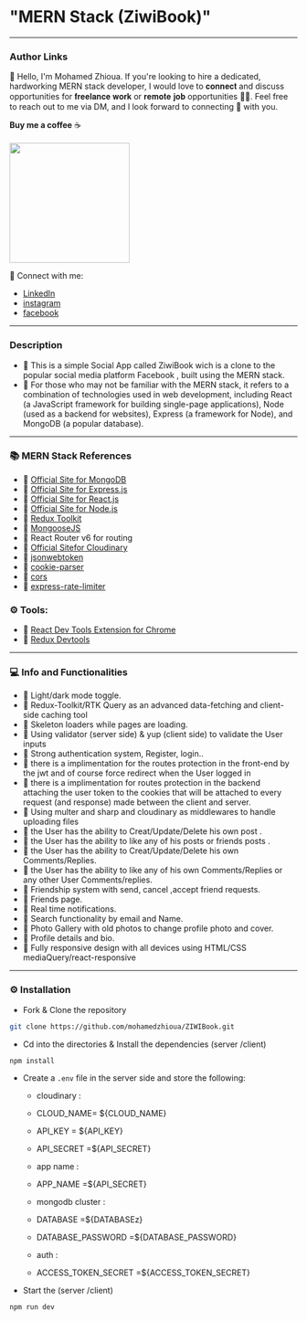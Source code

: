 # "MERN Stack (ZiwiBook)"

---

### Author Links

👋 Hello, I'm Mohamed Zhioua.
If you're looking to hire a dedicated, hardworking MERN stack developer, I would love to 𝐜𝐨𝐧𝐧𝐞𝐜𝐭 and discuss opportunities for 𝐟𝐫𝐞𝐞𝐥𝐚𝐧𝐜𝐞 𝐰𝐨𝐫𝐤 or 𝐫𝐞𝐦𝐨𝐭𝐞 𝐣𝐨𝐛 opportunities 👨‍💼. Feel free to reach out to me via DM, and I look forward to connecting 🤝 with you.


  <b>Buy me a coffee</b> ☕️ 
    </br></br>
   <a href="https://www.buymeacoffee.com/MohamedZhioua"><img width="210" src="https://img.buymeacoffee.com/button-api/?text=Buy me a coffee&emoji=&slug=MohamedZhioua&button_colour=FFDD00&font_colour=000000&font_family=Inter&outline_colour=000000&coffee_colour=9d5c01"></a>
   
🚀 Connect with me: 

- [LinkedIn](https://www.linkedin.com/in/mohamed-zhioua-18873b196/)
- [instagram](https://www.instagram.com/mugiwara_med/)
- [facebook](https://www.facebook.com/med.zhioua.9/)

---

### Description

- 🔗 This is a simple Social App called ZiwiBook wich is a clone to the popular social media platform Facebook , built using the MERN stack.
- 🔗 For those who may not be familiar with the MERN stack, it refers to a combination of technologies used in web development, including React (a JavaScript framework for building single-page applications), Node (used as a backend for websites), Express (a framework for Node), and MongoDB (a popular database).

---

###  📚 MERN Stack References 
- 🔗 [Official Site for MongoDB](https://mongodb.com)
- 🔗 [Official Site for Express.js](https://expressjs.com)
- 🔗 [Official Site for React.js](https://reactjs.org)
- 🔗 [Official Site for Node.js](https://nodejs.org/)
- 🔗 [Redux Toolkit](https://redux-toolkit.js.org/)
- 🔗 [MongooseJS](https://mongoosejs.com/)
- 🔗 React Router v6 for routing
- 🔗 [Official Sitefor Cloudinary ](https://cloudinary.com/)
- 🔗 [jsonwebtoken](https://www.npmjs.com/package/jsonwebtoken)
- 🔗 [cookie-parser](https://www.npmjs.com/package/cookie-parser)
- 🔗 [cors](https://www.npmjs.com/package/cors)
- 🔗 [express-rate-limiter](https://www.npmjs.com/package/express-rate-limiter)

### ⚙ Tools:
- 🔗 [React Dev Tools Extension for Chrome](https://chrome.google.com/webstore/detail/react-developer-tools/fmkadmapgofadopljbjfkapdkoienihi)
- 🔗 [Redux Devtools](https://github.com/reduxjs/redux-devtools)
---

### 💻 Info and Functionalities

- 🔗 Light/dark mode toggle.
- 🔗 Redux-Toolkit/RTK Query as an advanced data-fetching and client-side caching tool
- 🔗 Skeleton loaders while pages are loading.
- 🔗 Using validator (server side) & yup (client side) to validate the User inputs
- 🔗 Strong authentication system, Register, login..
- 🔗 there is a implimentation for the routes protection in the front-end by the jwt and of course force redirect when the User logged in
- 🔗 there is a implimentation for routes protection in the backend attaching the user token to the cookies that will be attached to
  every request (and response) made between the client and server.
- 🔗 Using multer and sharp and cloudinary as middlewares to handle uploading files
- 🔗 the User has the ability to Creat/Update/Delete his own post .
- 🔗 the User has the ability to like any of his posts or friends posts .
- 🔗 the User has the ability to Creat/Update/Delete his own Comments/Replies.
- 🔗 the User has the ability to like any of his own Comments/Replies or any other User Comments/replies.
- 🔗 Friendship system with send, cancel ,accept friend requests.
- 🔗 Friends page.
- 🔗 Real time notifications.
- 🔗 Search functionality by email and Name.
- 🔗 Photo Gallery with old photos to change profile photo and cover.
- 🔗 Profile details and bio.
- 🔗 Fully responsive design with all devices using HTML/CSS mediaQuery/react-responsive

---

### ⚙ Installation

- Fork & Clone the repository

```bash
git clone https://github.com/mohamedzhioua/ZIWIBook.git
```

- Cd into the directories & Install the dependencies (server /client)

```bash
npm install
```

- Create a `.env` file in the server side and store the following:

  - cloudinary :
   -   CLOUD_NAME= ${CLOUD_NAME}
   -   API_KEY = ${API_KEY}
   -   API_SECRET =${API_SECRET}

  - app name :
   -   APP_NAME =${API_SECRET}

  - mongodb cluster :
   -   DATABASE =${DATABASEz}
   -   DATABASE_PASSWORD =${DATABASE_PASSWORD}

  - auth :
   -   ACCESS_TOKEN_SECRET =${ACCESS_TOKEN_SECRET}

- Start the (server /client)

```bash
npm run dev
```

```

```
